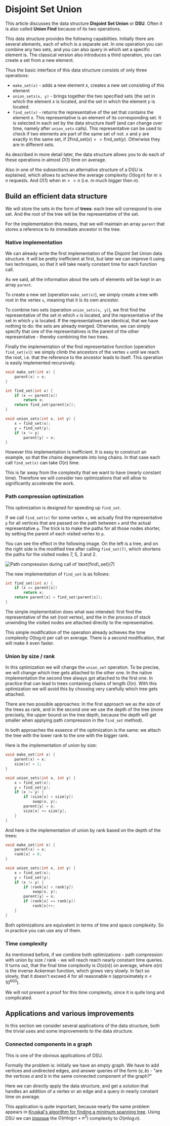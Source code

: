 <!--?title Disjoint Set Union-->

# Disjoint Set Union

This article discusses the data structure **Disjoint Set Union** or **DSU**.
Often it is also called **Union Find** because of its two operations.

This data structure provides the following capabilities.
Initially there are several elements, each of which is a separate set.
In one operation you can combine any two sets, and you can also query in which set a specific element is.
The classical version also introduces a third operation, you can create a set from a new element.

Thus the basic interface of this data structure consists of only three operations:

- `make_set(x)` - adds a new element $x$, creates a new set consisting of this element
- `union_sets(x, y)` - brings together the two specified sets (the set in which the element $x$ is located, and the set in which the element $y$ is located.
- `find_set(x)` - returns the representative of the set that contains the element $x$.
This representative is an element of its corresponding set. It is selected in each set by the data structure itself (and can change over time, namely after `union_sets` calls).
This representative can be used to check if two elements are part of the same set of not. 
$x$ and $y$ are exactly in the same set, if $2\text{find\_set}(x) == \text{find\_set}(y)$. Otherwise they are in different sets. 

As described in more detail later, the data structure allows you to do each of these operations in almost $O(1)$ time on average.

Also in one of the subsections an alternative structure of a DSU is explained, which allows to achieve the average complexity $O(\log n)$ for $m \ge n$ requests.
And $O(1)$ when $m >> n$ (i.e. $m$ much bigger then $n$). 

## Build an efficient data structure

We will store the sets in the form of **trees**: each tree will correspond to one set.
And the root of the tree will be the representative of the set.

For the implementation this means, that we will maintain an array `parent` that stores a reference to its immediate ancestor in the tree.

### Native implementation

We can already write the first implementation of the Disjoint Set Union data structure. 
It will be pretty inefficient at first, but later we can improve it using two techniques, so that it will take nearly constant time for each function call.

As we said, all the information about the sets of elements will be kept in an array `parent`. 

To create a new set (operation `make_set(x)`), we simply create a tree with root in the vertex `x`, meaning that it is its own ancestor. 

To combine two sets (operation `union_sets(x, y)`), we first find the representative of the set in which `x` is located, and the representative of the set in which `y` is located. 
If the representatives are identical, that we have nothing to do: the sets are already merged. 
Otherwise, we can simply specify that one of the representatives is the parent of the other representative - thereby combining the two trees.

Finally the implementation of the find representative function (operation `find_set(x)`): 
we simply climb the ancestors of the vertex `x` until we reach the root, i.e. that the reference to the ancestor leads to itself.
This operation is easily implemented recursively.

```cpp
void make_set(int x) {
    parent(x) = x;
}

int find_set(int x) {
    if (x == parent[x])
        return x;
    return find_set(parent[x]);
}

void union_sets(int x, int y) {
    x = find_set(x);
    y = find_set(y);
    if (x != y)
        parent[y] = x;
}
```

However this implementation is inefficient.
It is easy to construct an example, so that the chains degenerate into long chains.
In that case each call `find_set(x)` can take $O(n)$ time.

This is far away from the complexity that we want to have (nearly constant time). 
Therefore we will consider two optimizations that will allow to significantly accelerate the work.

### Path compression optimization

This optimization is designed for speeding up `find_set`.

If we call `find_set(x)` for some vertex `x`, we actually find the representative `p` for all vertices that are passed on the path between `x` and the actual representative `p`. 
The trick is to make the paths for all those nodes shorter, by setting the parent of each visited vertex to `p`. 

You can see the effect in the following image.
On the left is a tree, and on the right side is the modified tree after calling `find_set(7)`, which shortens the paths for the visited nodes 7, 5, 3 and 2.

![Path compression during call of $\text{find\_set}(7)$](&imgroot&/DSU_path_compression.png)

The new implementation of `find_set` is as follows:

```cpp
int find_set(int x) {
    if (x == parent[x])
        return x;
    return parent[x] = find_set(parent[x]);
}
```

The simple implementation does what was intended:
first find the representative of the set (root vertex), and the in the process of stack unwinding the visited nodes are attached directly to the representative.

This simple modification of the operation already achieves the time complexity $O(\log n)$ per call on average.
There is a second modification, that will make it even faster.

### Union by size / rank

In this optimization we will change the `union_set` operation. 
To be precise, we will change which tree gets attached to the other one.
In the native implementation the second tree always got attached to the first one.
In practice that can lead to trees containing chains of length $O(n)$. 
With this optimization we will avoid this by choosing very carefully which tree gets attached.

There are two possible approaches: 
In the first approach we as the size of the trees as rank, and in the second one we use the depth of the tree (more precisely, the upper bound on the tree depth, because the depth will get smaller when applying path compression in the `find_set` method).

In both approaches the essence of the optimization is the same: we attach the tree with the lower rank to the one with the bigger rank.

Here is the implementation of union by size:

```cpp
void make_set(int x) {
    parent(x) = x;
    size[x] = 1;
}

void union_sets(int x, int y) {
    x = find_set(x);
    y = find_set(y);
    if (x != y) {
        if (size[x] < size[y])
            swap(x, y);
        parent[y] = x;
        size[x] += size[y];
    }
}
```

And here is the implementation of union by rank based on the depth of the trees:

```cpp
void make_set(int x) {
    parent(x) = x;
    rank[x] = 0;
}

void union_sets(int x, int y) {
    x = find_set(x);
    y = find_set(y);
    if (x != y) {
        if (rank[x] < rank[y])
            swap(x, y);
        parent[y] = x;
        if (rank[x] == rank[y])
            rank[x]++;
    }
}
```

Both optimizations are equivalent in terms of time and space complexity. 
So in practice you can use any of them. 

### Time complexity

As mentioned before, if we combine both optimizations - path compression with union by size / rank - we will reach reach nearly constant time queries.
It turns out, that the final time complexity is $O(\alpha(n))$ on average, where $\alpha(n)$ is the inverse Ackerman function, which grows very slowly. 
In fact so slowly, that it doesn't exceed 4 for all reasonable $n$ (approximately $n < 10^{600}$).

We will not present a proof for this time complexity, since it is quite long and complicated. 

## Applications and various improvements

In this section we consider several applications of the data structure, both the trivial uses and some improvements to the data structure.

### Connected components in a graph

This is one of the obvious applications of DSU. 

Formally the problem is: 
initially we have an empty graph.
We have to add vertices and undirected edges, and answer queries of the form $(a, b)$ - "are the vertices $a$ and $b$ in the same connected component of the graph?"

Here we can directly apply the data structure, and get a solution that handles an addition of a vertex or an edge and a query in nearly constant time on average.

This application is quite important, because nearly the same problem appears in [Kruskal's algorithm for finding a minimum spanning tree](./graph/mst_kruskal.html).
Using DSU we can [improve](./graph/mst_kruskal_with_dsu.html) the $O(m \log n + n^2)$ complexity to $O(m \log n)$.


